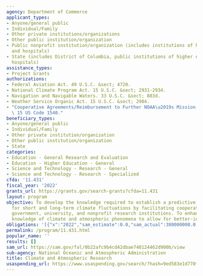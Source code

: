 ```yaml
---
agency: Department of Commerce
applicant_types:
- Anyone/general public
- Individual/Family
- Other private institutions/organizations
- Other public institution/organization
- Public nonprofit institution/organization (includes institutions of higher education
  and hospitals)
- State (includes District of Columbia, public institutions of higher education and
  hospitals)
assistance_types:
- Project Grants
authorizations:
- Federal Aviation Act. 49 U.S.C. &sect; 4720.
- National Climate Program Act. 15 U.S.C. &sect; 2931-2934.
- Navigation and Navigable Waters. 33 U.S.C. &sect; 883d.
- Weather Service Organic Act. 15 U.S.C. &sect; 2904.
- "Cooperative Agreements/Reimbursement to Further NOAA\u2019s Mission, U.S.C. &sect;\
  \ 15 US Code 1540."
beneficiary_types:
- Anyone/general public
- Individual/Family
- Other private institution/organization
- Other public institution/organization
- State
categories:
- Education - General Research and Evaluation
- Education - Higher Education - General
- Science and Technology - Research - General
- Science and Technology - Research - Specialized
cfda: '11.431'
fiscal_year: '2022'
grants_url: https://grants.gov/search-grants?cfda=11.431
layout: program
objective: To develop the knowledge required to establish a predictive capability
  for short and long-term climate fluctuations by facilitating cooperation between
  government, university, and nonprofit research institutions. To enhance scientific
  knowledge of climate and atmospheric phenomena to allow for better-informed decisions.
obligations: '[{"x":"2022","sam_estimate":0.0,"sam_actual":380000000.0,"usa_spending_actual":64644632.85},{"x":"2023","sam_estimate":611777859.0,"sam_actual":0.0,"usa_spending_actual":61400545.06},{"x":"2024","sam_estimate":500000000.0,"sam_actual":0.0,"usa_spending_actual":0.0}]'
permalink: /program/11.431.html
popular_name: ''
results: []
sam_url: https://sam.gov/fal/0b22afc9b4cd42dbae748124462d900b/view
sub-agency: National Oceanic and Atmospheric Administration
title: Climate and Atmospheric Research
usaspending_url: https://www.usaspending.gov/search/?hash=9ed583e1d770fa07bb5d9b2e75e5f795
---
```

